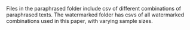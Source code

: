 Files in the paraphrased folder include csv of different combinations of paraphrased texts. The watermarked folder has csvs of all watermarked combinations used in this paper, with varying sample sizes.
